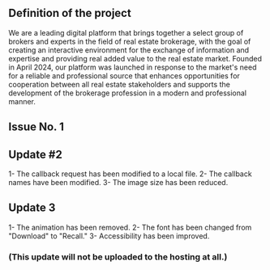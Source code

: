 
## Definition of the project


We are a leading digital platform that brings together a select group of brokers and experts in the field of real estate brokerage, with the goal of creating an interactive environment for the exchange of information and expertise and providing real added value to the real estate market. Founded in April 2024, our platform was launched in response to the market's need for a reliable and professional source that enhances opportunities for cooperation between all real estate stakeholders and supports the development of the brokerage profession in a modern and professional manner.

## Issue No. 1

## Update #2
1- The callback request has been modified to a local file.
2- The callback names have been modified.
3- The image size has been reduced.


## Update 3
1- The animation has been removed.
2- The font has been changed from "Download" to "Recall."
3- Accessibility has been improved.

### (This update will not be uploaded to the hosting at all.)